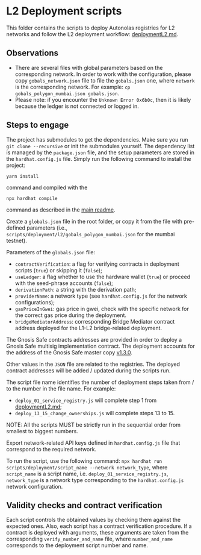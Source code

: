# L2 Deployment scripts
This folder contains the scripts to deploy Autonolas registries for L2 networks and follow the L2 deployment
workflow: [deploymentL2.md](https://github.com/valory-xyz/autonolas-registries/blob/main/docs/deploymentL2.md).

## Observations
- There are several files with global parameters based on the corresponding network. In order to work with the configuration,
  please copy `gobals_network.json` file to file the `gobals.json` one, where `network` is the corresponding network.
  For example: `cp gobals_polygon_mumbai.json gobals.json`.
- Please note: if you encounter the `Unknown Error 0x6b0c`, then it is likely because the ledger is not connected or logged in.

## Steps to engage
The project has submodules to get the dependencies. Make sure you run `git clone --recursive` or init the submodules yourself.
The dependency list is managed by the `package.json` file, and the setup parameters are stored in the `hardhat.config.js` file.
Simply run the following command to install the project:
```
yarn install
```
command and compiled with the
```
npx hardhat compile
```
command as described in the [main readme](https://github.com/valory-xyz/autonolas-registries/blob/main/README.md).


Create a `globals.json` file in the root folder, or copy it from the file with pre-defined parameters (i.e., `scripts/deployment/l2/gobals_polygon_mumbai.json` for the mumbai testnet).

Parameters of the `globals.json` file:
- `contractVerification`: a flag for verifying contracts in deployment scripts (`true`) or skipping it (`false`);
- `useLedger`: a flag whether to use the hardware wallet (`true`) or proceed with the seed-phrase accounts (`false`);
- `derivationPath`: a string with the derivation path;
- `providerName`: a network type (see `hardhat.config.js` for the network configurations);
- `gasPriceInGwei`: gas price in gwei, check with the specific network for the correct gas price during the deployment.
- `bridgeMediatorAddress`: corresponding Bridge Mediator contract address deployed for the L1-L2 bridge-related deployment.

The Gnosis Safe contracts addresses are provided in order to deploy a Gnosis Safe multisig implementation contract. The deployment
accounts for the address of the Gnosis Safe master copy [v1.3.0](https://github.com/safe-global/safe-deployments/blob/main/src/assets/v1.3.0/gnosis_safe.json).

Other values in the `JSON` file are related to the registries. The deployed contract addresses will be added / updated during the scripts run.

The script file name identifies the number of deployment steps taken from / to the number in the file name. For example:
- `deploy_01_service_registry.js` will complete step 1 from [deploymentL2.md](https://github.com/valory-xyz/autonolas-registries/blob/main/docs/deploymentL2.md);
- `deploy_13_15_change_ownerships.js` will complete steps 13 to 15.

NOTE: All the scripts MUST be strictly run in the sequential order from smallest to biggest numbers.

Export network-related API keys defined in `hardhat.config.js` file that correspond to the required network.

To run the script, use the following command:
`npx hardhat run scripts/deployment/script_name --network network_type`,
where `script_name` is a script name, i.e. `deploy_01_service_registry.js`, `network_type` is a network type corresponding to the `hardhat.config.js` network configuration.

## Validity checks and contract verification
Each script controls the obtained values by checking them against the expected ones. Also, each script has a contract verification procedure.
If a contract is deployed with arguments, these arguments are taken from the corresponding `verify_number_and_name` file, where `number_and_name` corresponds to the deployment script number and name.


